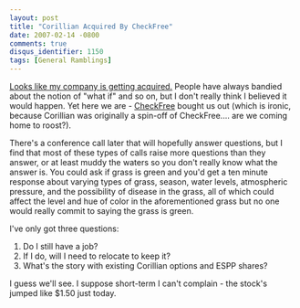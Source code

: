 ```yaml
---
layout: post
title: "Corillian Acquired By CheckFree"
date: 2007-02-14 -0800
comments: true
disqus_identifier: 1150
tags: [General Ramblings]
---
```

[Looks like my company is getting
acquired.](http://www.corillian.com/corporate/news/XcNewsPlus.asp?cmd=view&articleid=337)
People have always bandied about the notion of "what if" and so on, but
I don't really think I believed it would happen. Yet here we are -
[CheckFree](http://www.checkfreecorp.com) bought us out (which is
ironic, because Corillian was originally a spin-off of CheckFree.... are
we coming home to roost?).
 
 There's a conference call later that will hopefully answer questions,
but I find that most of these types of calls raise more questions than
they answer, or at least muddy the waters so you don't really know what
the answer is. You could ask if grass is green and you'd get a ten
minute response about varying types of grass, season, water levels,
atmospheric pressure, and the possibility of disease in the grass, all
of which could affect the level and hue of color in the aforementioned
grass but no one would really commit to saying the grass is green.
 
 I've only got three questions:

1.  Do I still have a job?
2.  If I do, will I need to relocate to keep it?
3.  What's the story with existing Corillian options and ESPP shares?


 I guess we'll see. I suppose short-term I can't complain - the stock's
jumped like \$1.50 just today.
